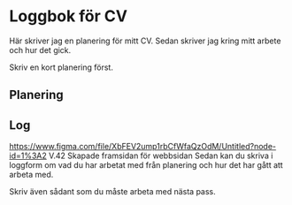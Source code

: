 # Loggbok för CV

Här skriver jag en planering för mitt CV.
Sedan skriver jag kring mitt arbete och hur det gick.

Skriv en kort planering först.

## Planering

## Log

https://www.figma.com/file/XbFEV2ump1rbCfWfaQzOdM/Untitled?node-id=1%3A2
V.42 Skapade framsidan för webbsidan
Sedan kan du skriva i loggform om vad du har arbetat med från planering och hur det har gått att arbeta med.

Skriv även sådant som du måste arbeta med nästa pass.